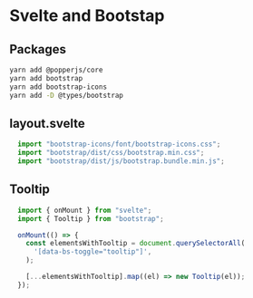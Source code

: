 # Svelte and Bootstap

## Packages

```bash
yarn add @popperjs/core
yarn add bootstrap
yarn add bootstrap-icons
yarn add -D @types/bootstrap
```

## layout.svelte

```javascript
  import "bootstrap-icons/font/bootstrap-icons.css";
  import "bootstrap/dist/css/bootstrap.min.css";
  import "bootstrap/dist/js/bootstrap.bundle.min.js";
```

## Tooltip

```javascript
  import { onMount } from "svelte";
  import { Tooltip } from "bootstrap";

  onMount(() => {
    const elementsWithTooltip = document.querySelectorAll(
      '[data-bs-toggle="tooltip"]',
    );

    [...elementsWithTooltip].map((el) => new Tooltip(el));
  });
```

